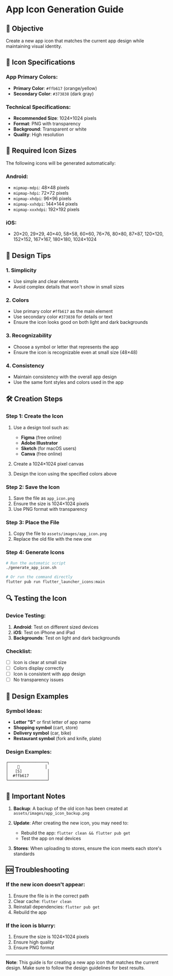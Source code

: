 # App Icon Generation Guide

## 🎯 Objective
Create a new app icon that matches the current app design while maintaining visual identity.

## 🎨 Icon Specifications

### App Primary Colors:
- **Primary Color**: `#ffb617` (orange/yellow)
- **Secondary Color**: `#373838` (dark gray)

### Technical Specifications:
- **Recommended Size**: 1024×1024 pixels
- **Format**: PNG with transparency
- **Background**: Transparent or white
- **Quality**: High resolution

## 📐 Required Icon Sizes

The following icons will be generated automatically:

### Android:
- `mipmap-mdpi`: 48×48 pixels
- `mipmap-hdpi`: 72×72 pixels
- `mipmap-xhdpi`: 96×96 pixels
- `mipmap-xxhdpi`: 144×144 pixels
- `mipmap-xxxhdpi`: 192×192 pixels

### iOS:
- 20×20, 29×29, 40×40, 58×58, 60×60, 76×76, 80×80, 87×87, 120×120, 152×152, 167×167, 180×180, 1024×1024

## 🎨 Design Tips

### 1. Simplicity
- Use simple and clear elements
- Avoid complex details that won't show in small sizes

### 2. Colors
- Use primary color `#ffb617` as the main element
- Use secondary color `#373838` for details or text
- Ensure the icon looks good on both light and dark backgrounds

### 3. Recognizability
- Choose a symbol or letter that represents the app
- Ensure the icon is recognizable even at small size (48×48)

### 4. Consistency
- Maintain consistency with the overall app design
- Use the same font styles and colors used in the app

## 🛠️ Creation Steps

### Step 1: Create the Icon
1. Use a design tool such as:
   - **Figma** (free online)
   - **Adobe Illustrator**
   - **Sketch** (for macOS users)
   - **Canva** (free online)

2. Create a 1024×1024 pixel canvas

3. Design the icon using the specified colors above

### Step 2: Save the Icon
1. Save the file as `app_icon.png`
2. Ensure the size is 1024×1024 pixels
3. Use PNG format with transparency

### Step 3: Place the File
1. Copy the file to `assets/images/app_icon.png`
2. Replace the old file with the new one

### Step 4: Generate Icons
```bash
# Run the automatic script
./generate_app_icon.sh

# Or run the command directly
flutter pub run flutter_launcher_icons:main
```

## 🔍 Testing the Icon

### Device Testing:
1. **Android**: Test on different sized devices
2. **iOS**: Test on iPhone and iPad
3. **Backgrounds**: Test on light and dark backgrounds

### Checklist:
- [ ] Icon is clear at small size
- [ ] Colors display correctly
- [ ] Icon is consistent with app design
- [ ] No transparency issues

## 📱 Design Examples

### Symbol Ideas:
- **Letter "S"** or first letter of app name
- **Shopping symbol** (cart, store)
- **Delivery symbol** (car, bike)
- **Restaurant symbol** (fork and knife, plate)

### Design Examples:
```
┌─────────────────┐
│    🛒           │
│   [S]           │
│  #ffb617        │
└─────────────────┘
```

## 🚨 Important Notes

1. **Backup**: A backup of the old icon has been created at `assets/images/app_icon_backup.png`

2. **Update**: After creating the new icon, you may need to:
   - Rebuild the app: `flutter clean && flutter pub get`
   - Test the app on real devices

3. **Stores**: When uploading to stores, ensure the icon meets each store's standards

## 🆘 Troubleshooting

### If the new icon doesn't appear:
1. Ensure the file is in the correct path
2. Clear cache: `flutter clean`
3. Reinstall dependencies: `flutter pub get`
4. Rebuild the app

### If the icon is blurry:
1. Ensure the size is 1024×1024 pixels
2. Ensure high quality
3. Ensure PNG format

---

**Note**: This guide is for creating a new app icon that matches the current design. Make sure to follow the design guidelines for best results.




